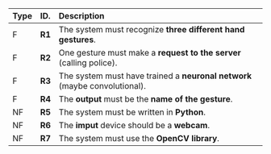 | Type | ID.                    | Description                                                                                                                                                              |
|:-|:-----------------------|:-----------------------------------------------------------------------------------------------------------------------------------------------------------------------------|
|F| **R1**                 | The system must recognize **three different hand gestures**. | 
|F| **R2**                 | One gesture must make a **request to the server** (calling police). | 
|F| **R3**                 | The system must have trained a **neuronal network** (maybe convolutional). |
|F| **R4**                 | The **output** must be the **name of the gesture**. |      
|NF| **R5**                 | The system must be written in **Python**.  |   
|NF| **R6**                 | The **imput** device should be a **webcam**. |                                                                                                                    
|NF| **R7**                 | The system must use the **OpenCV library**. |
